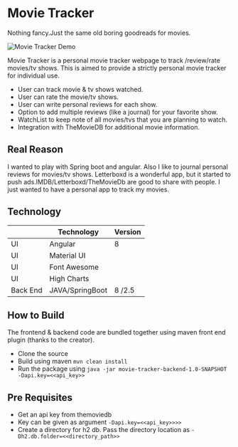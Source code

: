 # Movie Tracker

Nothing fancy.Just the same old boring goodreads for movies.

![ Movie Tracker Demo](demo/movie-tracker.gif)

Movie Tracker is a personal movie tracker webpage to track /review/rate movies/tv shows. This is aimed to provide a strictly personal movie tracker for individual use.

- User can track movie & tv shows watched.
- User can rate the movie/tv shows.
- User can write personal reviews for each show.
- Option to add multiple reviews (like a journal) for your favorite show.
- WatchList to keep note of all movies/tvs that you are planning to watch.
- Integration with TheMovieDB for additional movie information.

## Real Reason

I wanted to play with Spring boot and angular. Also I like to journal personal reviews for movies/tv shows. Letterboxd is a wonderful app, but it started to push ads.IMDB/Letterboxd/TheMovieDb are good to share with people. I just wanted to have a personal app to track my movies.


## Technology

|          	| Technology      	| Version 	|
|----------	|-----------------	|---------	|
| UI       	| Angular         	| 8       	|
| UI       	| Material UI     	|         	|
| UI       	| Font Awesome    	|         	|
| UI       	| High Charts     	|         	|
| Back End 	| JAVA/SpringBoot 	| 8 /2.5  	|


## How to Build

The frontend & backend code are bundled together using maven front end plugin (thanks to the creator).
- Clone the source
- Build using maven `mvn clean install`
- Run the package using `java -jar movie-tracker-backend-1.0-SNAPSHOT -Dapi.key=<<api_key>> `

## Pre Requisites
- Get an api key from themoviedb
- Key can be given as argument `-Dapi.key=<<api_key>>>>` 
- Create a directory for h2 db. Pass the directory location as `-Dh2.db.folder=<<directory_path>>`
